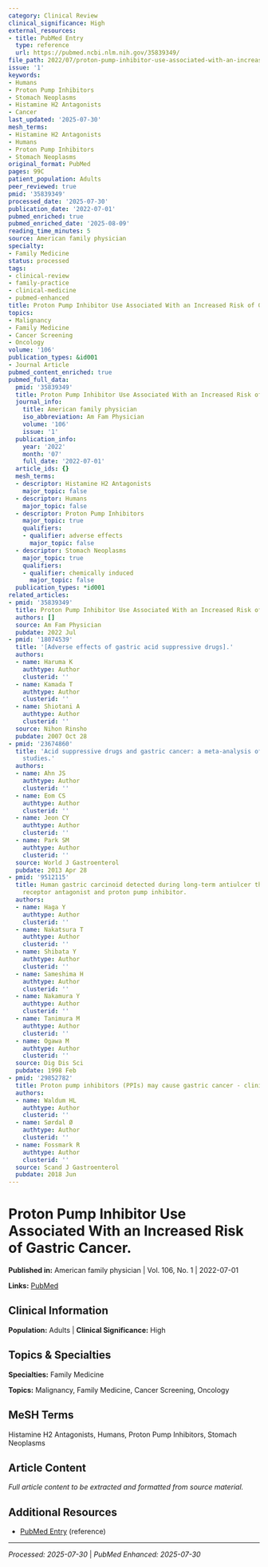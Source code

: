 ```yaml
---
category: Clinical Review
clinical_significance: High
external_resources:
- title: PubMed Entry
  type: reference
  url: https://pubmed.ncbi.nlm.nih.gov/35839349/
file_path: 2022/07/proton-pump-inhibitor-use-associated-with-an-increased-risk.md
issue: '1'
keywords:
- Humans
- Proton Pump Inhibitors
- Stomach Neoplasms
- Histamine H2 Antagonists
- Cancer
last_updated: '2025-07-30'
mesh_terms:
- Histamine H2 Antagonists
- Humans
- Proton Pump Inhibitors
- Stomach Neoplasms
original_format: PubMed
pages: 99C
patient_population: Adults
peer_reviewed: true
pmid: '35839349'
processed_date: '2025-07-30'
publication_date: '2022-07-01'
pubmed_enriched: true
pubmed_enriched_date: '2025-08-09'
reading_time_minutes: 5
source: American family physician
specialty:
- Family Medicine
status: processed
tags:
- clinical-review
- family-practice
- clinical-medicine
- pubmed-enhanced
title: Proton Pump Inhibitor Use Associated With an Increased Risk of Gastric Cancer.
topics:
- Malignancy
- Family Medicine
- Cancer Screening
- Oncology
volume: '106'
publication_types: &id001
- Journal Article
pubmed_content_enriched: true
pubmed_full_data:
  pmid: '35839349'
  title: Proton Pump Inhibitor Use Associated With an Increased Risk of Gastric Cancer.
  journal_info:
    title: American family physician
    iso_abbreviation: Am Fam Physician
    volume: '106'
    issue: '1'
  publication_info:
    year: '2022'
    month: '07'
    full_date: '2022-07-01'
  article_ids: {}
  mesh_terms:
  - descriptor: Histamine H2 Antagonists
    major_topic: false
  - descriptor: Humans
    major_topic: false
  - descriptor: Proton Pump Inhibitors
    major_topic: true
    qualifiers:
    - qualifier: adverse effects
      major_topic: false
  - descriptor: Stomach Neoplasms
    major_topic: true
    qualifiers:
    - qualifier: chemically induced
      major_topic: false
  publication_types: *id001
related_articles:
- pmid: '35839349'
  title: Proton Pump Inhibitor Use Associated With an Increased Risk of Gastric Cancer.
  authors: []
  source: Am Fam Physician
  pubdate: 2022 Jul
- pmid: '18074539'
  title: '[Adverse effects of gastric acid suppressive drugs].'
  authors:
  - name: Haruma K
    authtype: Author
    clusterid: ''
  - name: Kamada T
    authtype: Author
    clusterid: ''
  - name: Shiotani A
    authtype: Author
    clusterid: ''
  source: Nihon Rinsho
  pubdate: 2007 Oct 28
- pmid: '23674860'
  title: 'Acid suppressive drugs and gastric cancer: a meta-analysis of observational
    studies.'
  authors:
  - name: Ahn JS
    authtype: Author
    clusterid: ''
  - name: Eom CS
    authtype: Author
    clusterid: ''
  - name: Jeon CY
    authtype: Author
    clusterid: ''
  - name: Park SM
    authtype: Author
    clusterid: ''
  source: World J Gastroenterol
  pubdate: 2013 Apr 28
- pmid: '9512115'
  title: Human gastric carcinoid detected during long-term antiulcer therapy of H2
    receptor antagonist and proton pump inhibitor.
  authors:
  - name: Haga Y
    authtype: Author
    clusterid: ''
  - name: Nakatsura T
    authtype: Author
    clusterid: ''
  - name: Shibata Y
    authtype: Author
    clusterid: ''
  - name: Sameshima H
    authtype: Author
    clusterid: ''
  - name: Nakamura Y
    authtype: Author
    clusterid: ''
  - name: Tanimura M
    authtype: Author
    clusterid: ''
  - name: Ogawa M
    authtype: Author
    clusterid: ''
  source: Dig Dis Sci
  pubdate: 1998 Feb
- pmid: '29852782'
  title: Proton pump inhibitors (PPIs) may cause gastric cancer - clinical consequences.
  authors:
  - name: Waldum HL
    authtype: Author
    clusterid: ''
  - name: Sørdal Ø
    authtype: Author
    clusterid: ''
  - name: Fossmark R
    authtype: Author
    clusterid: ''
  source: Scand J Gastroenterol
  pubdate: 2018 Jun
---
```


# Proton Pump Inhibitor Use Associated With an Increased Risk of Gastric Cancer.

**Published in:** American family physician | Vol. 106, No. 1 | 2022-07-01

**Links:** [PubMed](https://pubmed.ncbi.nlm.nih.gov/35839349/)

## Clinical Information

**Population:** Adults | **Clinical Significance:** High

## Topics & Specialties

**Specialties:** Family Medicine

**Topics:** Malignancy, Family Medicine, Cancer Screening, Oncology

## MeSH Terms

Histamine H2 Antagonists, Humans, Proton Pump Inhibitors, Stomach Neoplasms

## Article Content

*Full article content to be extracted and formatted from source material.*

## Additional Resources

- [PubMed Entry](https://pubmed.ncbi.nlm.nih.gov/35839349/) (reference)

---

*Processed: 2025-07-30* | *PubMed Enhanced: 2025-07-30*
